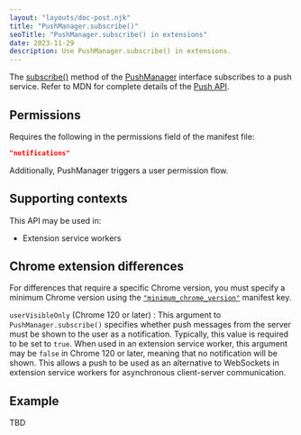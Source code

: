 ```yaml
---
layout: "layouts/doc-post.njk"
title: "PushManager.subscribe()"
seoTitle: "PushManager.subscribe() in extensions"
date: 2023-11-29
description: Use PushManager.subscribe() in extensions.
---
```


The [subscribe()](https://developer.mozilla.org/docs/Web/API/PushManager/subscribe) method of the [PushManager](https://developer.mozilla.org/docs/Web/API/PushManager) interface subscribes to a push service. Refer to MDN for complete details of the [Push API](https://developer.mozilla.org/docs/Web/API/Push_API).

## Permissions

Requires the following in the permissions field of the manifest file:

```json
"notifications"
```

Additionally, PushManager triggers a user permission flow.

## Supporting contexts

This API may be used in:

* Extension service workers

## Chrome extension differences

For differences that require a specific Chrome version, you must specify a minimum Chrome version using the [`"minimum_chrome_version"`](/docs/extensions/mv3/manifest/minimum_chrome_version/) manifest key.

`userVisibleOnly` (Chrome 120 or later)
: This argument to `PushManager.subscribe()` specifies whether push messages from the server must be shown to the user as a notification. Typically, this value is required to be set to `true`. When used in an extension service worker, this argument may be `false` in Chrome 120 or later, meaning that no notification will be shown. This allows a push to be used as an alternative to WebSockets in extension service workers for asynchronous client-server communication.

## Example

TBD
